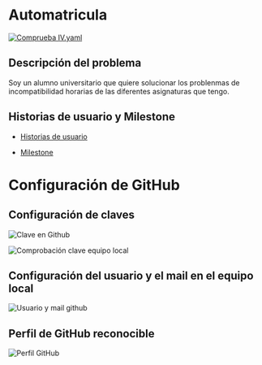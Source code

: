 # Automatricula

[![Comprueba
IV.yaml](https://github.com/migueruiz/Automatricula/actions/workflows/comprueba_yaml.yaml/badge.svg)](https://github.com/migueruiz/Automatricula/actions/workflows/comprueba_yaml.yaml)

## Descripción del problema

Soy un alumno universitario que quiere solucionar los problenmas de incompatibilidad horarias de las diferentes asignaturas que tengo.

## Historias de usuario y Milestone

- [Historias de usuario](./doc/historias_usuario.md)

- [Milestone](./doc/milestone.md)

# Configuración de GitHub

## Configuración de claves

![Clave en Github](./doc/captura_ssh.png)

![Comprobación clave equipo local](./doc/captura_ssh_local.png)

## Configuración del usuario y el mail en el equipo local

![Usuario y mail github](./doc/captura_config.png)

## Perfil de GitHub reconocible

![Perfil GitHub](./doc/captura_foto.png)

